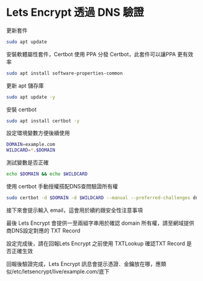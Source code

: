 # Lets Encrypt 透過 DNS 驗證

更新套件

```sh
sudo apt update
```

安裝軟體屬性套件，Certbot 使用 PPA 分發 Certbot，此套件可以讓PPA 更有效率

```sh
sudo apt install software-properties-common
```

更新 apt 儲存庫

```sh
sudo apt update -y
```

安裝 certbot

```sh
sudo apt install certbot -y
```

設定環境變數方便後續使用

```sh
DOMAIN=example.com
WILDCARD=*.$DOMAIN
```

測試變數是否正確

```sh
echo $DOMAIN && echo $WILDCARD
```

使用 certbot 手動授權搭配DNS查問驗證所有權

```sh
sudo certbot -d $DOMAIN -d $WILDCARD --manual --preferred-challenges dns certonly
```

接下來會提示輸入 email，這會用於續約跟安全性注意事項

最後 Lets Encrypt 會提供一至兩組字串用於確認 domain 所有權，請至網域提供商DNS設定對應的 TXT Record

設定完成後，請在回報Lets Encrypt 之前使用 TXTLookup 確認TXT Record 是否正確生效

回報後驗證完成，Lets Encrypt 訊息會提示憑證．金鑰放在哪，應類似/etc/letsencrypt/live/example.com/底下
